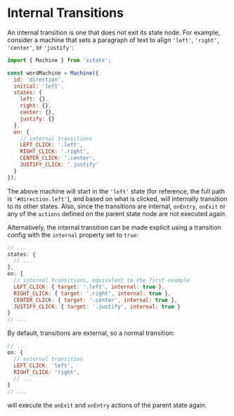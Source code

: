 # Internal Transitions

An internal transition is one that does not exit its state node. For example, consider a machine that sets a paragraph of text to align `'left'`, `'right'`, `'center'`, or `'justify'`:

```js
import { Machine } from 'xstate';

const wordMachine = Machine({
  id: 'direction',
  initial: 'left',
  states: {
    left: {},
    right: {},
    center: {},
    justify: {}
  },
  on: {
    // internal transitions
    LEFT_CLICK: '.left',
    RIGHT_CLICK: '.right',
    CENTER_CLICK: '.center',
    JUSTIFY_CLICK: '.justify'
  }
});
```

The above machine will start in the `'left'` state (for reference, the full path is `'#direction.left'`), and based on what is clicked, will internally transition to its other states. Also, since the transitions are internal, `onEntry`, `onExit` or any of the `actions` defined on the parent state node are not executed again.

Alternatively, the internal transition can be made explicit using a transition config with the `internal` property set to `true`:

```js
// ...
states: {
  // ...
},
on: {
  // internal transitions, equivalent to the first example
  LEFT_CLICK: { target: '.left', internal: true },
  RIGHT_CLICK: { target: '.right', internal: true },
  CENTER_CLICK: { target: '.center', internal: true },
  JUSTIFY_CLICK: { target: '.justify', internal: true }
}
// ...
```

By default, transitions are external, so a normal transition:

```js
// ...
on: {
  // external transition
  LEFT_CLICK: 'left',
  RIGHT_CLICK: 'right',
  // ...
}
// ...
```

will execute the `onExit` and `onEntry` actions of the parent state again.
